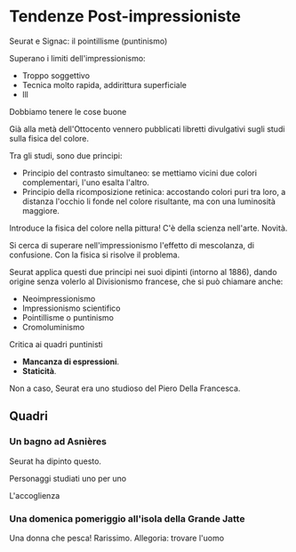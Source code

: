 # Tendenze Post-impressioniste

Seurat e Signac: il pointillisme (puntinismo)

Superano i limiti dell'impressionismo:
+ Troppo soggettivo
+ Tecnica molto rapida, addirittura superficiale
+ lll

Dobbiamo tenere le cose buone

Già alla metà dell'Ottocento vennero pubblicati libretti divulgativi sugli studi sulla fisica del colore.

Tra gli studi, sono due principi:
+ Principio del contrasto simultaneo: se mettiamo vicini due colori complementari, l'uno esalta l'altro.
+ Principio della ricomposizione retinica: accostando colori puri tra loro, a distanza l'occhio li fonde nel colore risultante, ma con una luminosità maggiore.

Introduce la fisica del colore nella pittura! C'è della scienza nell'arte. Novità.

Si cerca di superare nell'impressionismo l'effetto di mescolanza, di confusione. Con la fisica si risolve il problema.

Seurat applica questi due principi nei suoi dipinti (intorno al 1886), dando origine senza volerlo al Divisionismo francese, che si può chiamare anche:
+ Neoimpressionismo
+ Impressionismo scientifico
+ Pointillisme o puntinismo
+ Cromoluminismo

Critica ai quadri puntinisti
+ **Mancanza di espressioni**.
+ **Staticità**. 

Non a caso, Seurat era uno studioso del Piero Della Francesca.

## Quadri
### Un bagno ad Asnières

Seurat ha dipinto questo.

Personaggi studiati uno per uno

L'accoglienza

### Una domenica pomeriggio all'isola della Grande Jatte

Una donna che pesca! Rarissimo. Allegoria: trovare l'uomo
